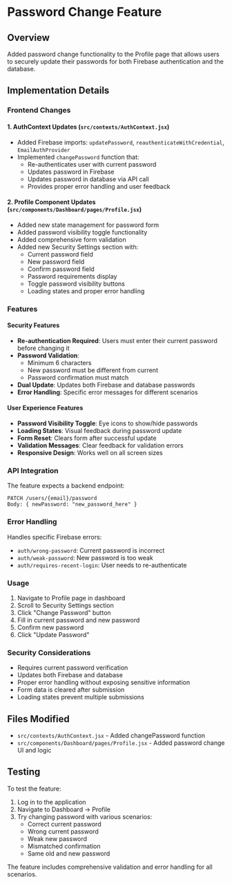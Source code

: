 # Password Change Feature

## Overview
Added password change functionality to the Profile page that allows users to securely update their passwords for both Firebase authentication and the database.

## Implementation Details

### Frontend Changes

#### 1. AuthContext Updates (`src/contexts/AuthContext.jsx`)
- Added Firebase imports: `updatePassword`, `reauthenticateWithCredential`, `EmailAuthProvider`
- Implemented `changePassword` function that:
  - Re-authenticates user with current password
  - Updates password in Firebase
  - Updates password in database via API call
  - Provides proper error handling and user feedback

#### 2. Profile Component Updates (`src/components/Dashboard/pages/Profile.jsx`)
- Added new state management for password form
- Added password visibility toggle functionality
- Added comprehensive form validation
- Added new Security Settings section with:
  - Current password field
  - New password field
  - Confirm password field
  - Password requirements display
  - Toggle password visibility buttons
  - Loading states and proper error handling

### Features

#### Security Features
- **Re-authentication Required**: Users must enter their current password before changing it
- **Password Validation**: 
  - Minimum 6 characters
  - New password must be different from current
  - Password confirmation must match
- **Dual Update**: Updates both Firebase and database passwords
- **Error Handling**: Specific error messages for different scenarios

#### User Experience Features
- **Password Visibility Toggle**: Eye icons to show/hide passwords
- **Loading States**: Visual feedback during password update
- **Form Reset**: Clears form after successful update
- **Validation Messages**: Clear feedback for validation errors
- **Responsive Design**: Works well on all screen sizes

### API Integration
The feature expects a backend endpoint:
```
PATCH /users/{email}/password
Body: { newPassword: "new_password_here" }
```

### Error Handling
Handles specific Firebase errors:
- `auth/wrong-password`: Current password is incorrect
- `auth/weak-password`: New password is too weak
- `auth/requires-recent-login`: User needs to re-authenticate

### Usage
1. Navigate to Profile page in dashboard
2. Scroll to Security Settings section
3. Click "Change Password" button
4. Fill in current password and new password
5. Confirm new password
6. Click "Update Password"

### Security Considerations
- Requires current password verification
- Updates both Firebase and database
- Proper error handling without exposing sensitive information
- Form data is cleared after submission
- Loading states prevent multiple submissions

## Files Modified
- `src/contexts/AuthContext.jsx` - Added changePassword function
- `src/components/Dashboard/pages/Profile.jsx` - Added password change UI and logic

## Testing
To test the feature:
1. Log in to the application
2. Navigate to Dashboard → Profile
3. Try changing password with various scenarios:
   - Correct current password
   - Wrong current password
   - Weak new password
   - Mismatched confirmation
   - Same old and new password

The feature includes comprehensive validation and error handling for all scenarios. 